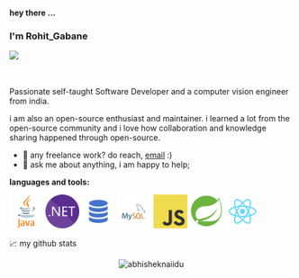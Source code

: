 #### hey there ...
### I'm Rohit_Gabane

![](https://komarev.com/ghpvc/?username=RohitGabane)


<br />

Passionate self-taught Software Developer  and a computer vision engineer from india.

i am also an open-source enthusiast and maintainer. i learned a lot from the open-source community and i love how collaboration and knowledge sharing happened through open-source.


  
- 💼 any freelance work? do reach, [email](mailto:rohitgabane1234@gmail.com) :)
- 💬 ask me about anything, i am happy to help;

**languages and tools:**  

<code><img height="60" src="https://raw.githubusercontent.com/github/explore/master/topics/java/java.png"></code>
<code><img height="60" src="https://raw.githubusercontent.com/github/explore/master/topics/dotnet/dotnet.png"></code>
<code><img height="60" src="https://raw.githubusercontent.com/github/explore/master/topics/sql/sql.png"></code>
<code><img height="60" src="https://raw.githubusercontent.com/github/explore/master/topics/mysql/mysql.png"></code>
<code><img height="60" src="https://raw.githubusercontent.com/github/explore/master/topics/javascript/javascript.png"></code>
<code><img height="60" src="https://raw.githubusercontent.com/github/explore/master/topics/spring-boot/spring-boot.png"></code>
<code><img height="60" src="https://raw.githubusercontent.com/github/explore/master/topics/react/react.png"></code>






📈 my github stats

<p align="center"> <img src="https://github-readme-stats.vercel.app/api?username=RohitGabane&show_icons=true&theme=gotham" alt="abhisheknaiidu" />




